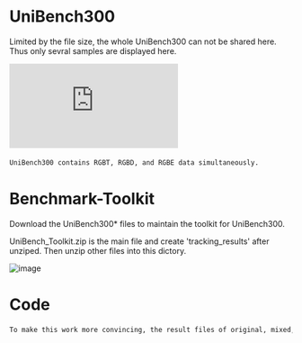 # UniBench300

Limited by the file size, the whole UniBench300 can not be shared here.
Thus only sevral samples are displayed here.

![image](https://github.com/Zhangyong-Tang/UniBench300/blob/main/vis.pdf)

```bash
UniBench300 contains RGBT, RGBD, and RGBE data simultaneously.
```


# Benchmark-Toolkit

Download the UniBench300* files to maintain the toolkit for UniBench300.

UniBench_Toolkit.zip is the main file and create 'tracking_results' after unziped.
Then unzip other files into this dictory.

![image](https://github.com/user-attachments/assets/ed51426f-0c6b-462f-b977-5897185a77ab)

# Code

```bash
To make this work more convincing, the result files of original, mixed, and CL-boosted versions on LasHeR, DepthTrack, and VisEvent are provided. (SymTrack*)
```
